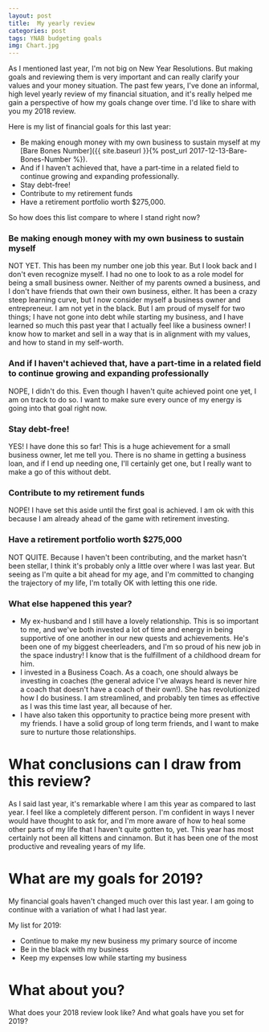 ```yaml
---
layout: post
title:  My yearly review
categories: post
tags: YNAB budgeting goals 
img: Chart.jpg
---
```


As I mentioned last year, I'm not big on New Year Resolutions. But making goals and reviewing them is very important and can really clarify your values and your money situation. The past few years, I've done an informal, high level yearly review of my financial situation, and it's really helped me gain a perspective of how my goals change over time. I'd like to share with you my 2018 review.

<!--more-->

Here is my list of financial goals for this last year:

- Be making enough money with my own business to sustain myself at my [Bare Bones Number]({{ site.baseurl }}{% post_url 2017-12-13-Bare-Bones-Number %}).
- And if I haven't achieved that, have a part-time in a related field to continue growing and expanding professionally.
- Stay debt-free!
- Contribute to my retirement funds
- Have a retirement portfolio worth $275,000.

So how does this list compare to where I stand right now?

### Be making enough money with my own business to sustain myself
NOT YET. This has been my number one job this year. But I look back and I don't even recognize myself. I had no one to look to as a role model for being a small business owner. Neither of my parents owned a business, and I don't have friends that own their own business, either. It has been a crazy steep learning curve, but I now consider myself a business owner and entrepreneur. I am not yet in the black. But I am proud of myself for two things; I have not gone into debt while starting my business, and I have learned so much this past year that I actually feel like a business owner! I know how to market and sell in a way that is in alignment with my values, and how to stand in my self-worth. 

### And if I haven't achieved that, have a part-time in a related field to continue growing and expanding professionally
NOPE, I didn't do this. Even though I haven't quite achieved point one yet, I am on track to do so. I want to make sure every ounce of my energy is going into that goal right now.

### Stay debt-free!
YES! I have done this so far! This is a huge achievement for a small business owner, let me tell you. There is no shame in getting a business loan, and if I end up needing one, I'll certainly get one, but I really want to make a go of this without debt.

### Contribute to my retirement funds
NOPE! I have set this aside until the first goal is achieved. I am ok with this because I am already ahead of the game with retirement investing.

### Have a retirement portfolio worth $275,000
NOT QUITE. Because I haven't been contributing, and the market hasn't been stellar, I think it's probably only a little over where I was last year. But seeing as I'm quite a bit ahead for my age, and I'm committed to changing the trajectory of my life, I'm totally OK with letting this one ride.

### What else happened this year?
- My ex-husband and I still have a lovely relationship. This is so important to me, and we've both invested a lot of time and energy in being supportive of one another in our new quests and achievements. He's been one of my biggest cheerleaders, and I'm so proud of his new job in the space industry! I know that is the fulfillment of a childhood dream for him.
- I invested in a Business Coach. As a coach, one should always be investing in coaches (the general advice I've always heard is never hire a coach that doesn't have a coach of their own!). She has revolutionized how I do business. I am streamlined, and probably ten times as effective as I was this time last year, all because of her.
- I have also taken this opportunity to practice being more present with my friends. I have a solid group of long term friends, and I want to make sure to nurture those relationships.

# What conclusions can I draw from this review?
As I said last year, it's remarkable where I am this year as compared to last year. I feel like a completely different person. I'm confident in ways I never would have thought to ask for, and I'm more aware of how to heal some other parts of my life that I haven't quite gotten to, yet. This year has most certainly not been all kittens and cinnamon. But it has been one of the most productive and revealing years of my life.

# What are my goals for 2019?
My financial goals haven't changed much over this last year. I am going to continue with a variation of what I had last year.

My list for 2019:

- Continue to make my new business my primary source of income
- Be in the black with my business
- Keep my expenses low while starting my business


# What about you?
What does your 2018 review look like? And what goals have you set for 2019?
